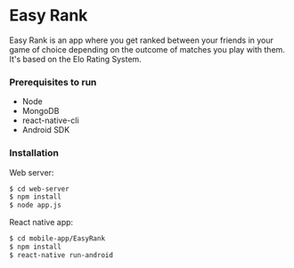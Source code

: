 # Easy Rank
Easy Rank is an app where you get ranked between your friends in your game of choice depending on the outcome of matches you play with them. It's based on the Elo Rating System.

### Prerequisites to run
- Node
- MongoDB
- react-native-cli
- Android SDK

### Installation

Web server:
```sh
$ cd web-server
$ npm install
$ node app.js
```

React native app:
```sh
$ cd mobile-app/EasyRank
$ npm install
$ react-native run-android
```
